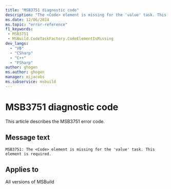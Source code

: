 ```yaml
---
title: "MSB3751 diagnostic code"
description: "The <Code> element is missing for the 'value' task. This element is required."
ms.date: 12/06/2024
ms.topic: "error-reference"
f1_keywords:
 - MSB3751
 - MSBuild.CodeTaskFactory.CodeElementIsMissing
dev_langs:
  - "VB"
  - "CSharp"
  - "C++"
  - "FSharp"
author: ghogen
ms.author: ghogen
manager: mijacobs
ms.subservice: msbuild
---
```


# MSB3751 diagnostic code

<!-- :::ErrorDefinitionDescription::: -->
<!-- :::editable-content name="introDescription"::: -->
This article describes the MSB3751 error code.
<!-- :::editable-content-end::: -->

## Message text

`MSB3751: The <Code> element is missing for the 'value' task. This element is required.`

<!-- :::editable-content name="postOutputDescription"::: -->
<!--
{StrBegin="MSB3751: "} <Code> should not be localized it is the name of an xml element
-->
<!-- :::editable-content-end::: -->
<!-- :::ErrorDefinitionDescription-end::: -->

## Applies to

All versions of MSBuild
